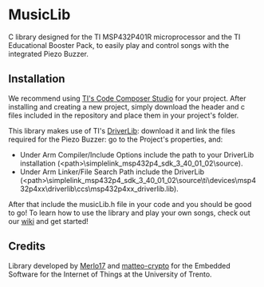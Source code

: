 # MusicLib
C library designed for the TI MSP432P401R microprocessor and the TI Educational Booster Pack, to easily play and control songs with the integrated Piezo Buzzer.

## Installation
We recommend using [TI's Code Composer Studio](https://www.ti.com/tool/CCSTUDIO) for your project. After installing and creating a new project, simply download the header and c files included in the repository and place them in your project's folder.

This library makes use of TI's [DriverLib](https://www.ti.com/tool/MSPDRIVERLIB): download it and link the files required for the Piezo Buzzer: go to the Project's properties, and:
- Under Arm Compiler/Include Options include the path to your DriverLib installation (\<path>\simplelink_msp432p4_sdk_3_40_01_02\source).
- Under Arm Linker/File Search Path include the DriverLib (\<path>\simplelink_msp432p4_sdk_3_40_01_02\source\ti\devices\msp432p4xx\driverlib\ccs\msp432p4xx_driverlib.lib).

After that include the musicLib.h file in your code and you should be good to go! To learn how to use the library and play your own songs, check out our [wiki](https://github.com/Merlo17/MusicLib/wiki) and get started!

## Credits
Library developed by [Merlo17](https://github.com/Merlo17) and [matteo-crypto](https://github.com/matteo-crypto) for the Embedded Software for the Internet of Things at the University of Trento.
